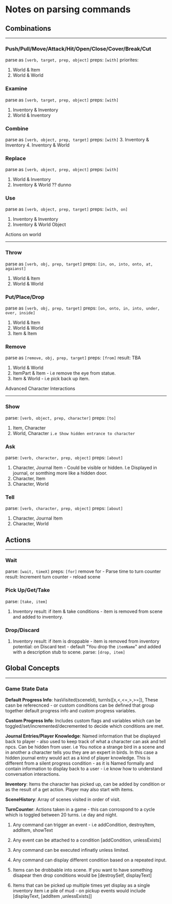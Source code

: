 # Notes on parsing commands


## Combinations
---

### Push/Pull/Move/Attack/Hit/Open/Close/Cover/Break/Cut
parse as `[verb, target, prep, object]`
preps: `[with]`
priorites: 
1. World & Item
2. World & World

### Examine
parse as `[verb, target, prep, object]`
preps: `[with]`
1. Inventory & Inventory
2. World & Inventory

### Combine
parse as `[verb, object, prep, target]`
preps: `[with]`
3. Inventory & Inventory
4. Inventory & World

### Replace
parse as `[verb, object, prep, object]`
preps: `[with]`
1. World & Inventory
2. Inventory & World ?? dunno

### Use
parse as `[verb, object, prep, target]`
preps: `[with, on]`
1. Inventory & Inventory
2. Inventory & World Object


Actions on world
_____________________________________________________

### Throw
parse as `[verb, obj, prep, target]`
preps: `[in, on, into, onto, at, agaianst]`
1. World & Item
2. World & World

### Put/Place/Drop
parse as `[verb, obj, prep, target]`
preps: `[on, onto, in, into, under, over, inside]`
1. World & Item
2. World & World
3. Item & Item

### Remove
parse as `[remove, obj, prep, target]`
preps: `[from]`
result: TBA
1. World & World
2. ItemPart & Item - i.e remove the eye from statue.
3. Item & World - i.e pick back up item.
  


Advanced Character Interactions
_____________________________________________________


### Show
parse: `[verb, object, prep, character]`
preps: `[to]`
1. Item, Character
2. World, Character `i.e Show hidden entrance to character`

### Ask
parse: `[verb, character, prep, object]`
preps: `[about]`
1. Character, Journal Item - Could be visible or hidden. I.e Displayed in journal, or somthing more like a hidden door.
2. Character, Item
3. Character, World

### Tell
parse: `[verb, character, prep, object]`
preps: `[about]`
1. Character, Journal Item
2. Character, World



## Actions
---

### Wait
parse: `[wait, timeX]`
preps: `[for]`
remove for - Parse time to turn counter
result: Increment turn counter - reload scene

### Pick Up/Get/Take
parse: `[take, item]`
1. Inventory
result: if item & take conditions - item is removed from scene
and added to inventory.

### Drop/Discard
1. Inventory
result: if item is droppable - item is removed from inventory
potential: on Discard text - default "You drop the `itemName`"
and added with a description stub to scene.
parse: `[drop, item]`


## Global Concepts

---

### Game State Data

**Default Progress Info**: hasVisited(sceneId), turnIs([x,<,<=,>,>=]), 
These casn be referecnced - or custom conditions can be defined that group together default progress info and custom progress variables. 

**Custom Progress Info**: Includes custom flags and variables which can be toggled/set/incremented/decremented to decide which conditions are met.

**Journal Entries/Player Knowledge**: Named information that be displayed back to player - also used
to keep track of what a character can ask and tell npcs.
Can be hidden from user. 
i.e You notice a strange bird in a scene and in another a character tells you they are an expert in birds. In this case a hidden journal entry would act as a kind of player knowledge. 
This is different from a silent progress condition - as it is Named formally and contain information to display back to a user - i.e know how to understand conversation interactions. 

**Inventory**: Items the character has picked up, can be added by condition or as the result of a get action. Player may also start with items.

**SceneHistory**: Array of scenes visited in order of visit. 

**TurnCounter**: Actions taken in a game - this can corrospond to a cycle which is toggled between 20 turns. i.e day and night. 

1. Any command can trigger an event - i.e addCondition, destroyItem, addItem, showText
2. Any event can be attached to a condition [addCondition, unlessExists]
3. Any command can be executed infinatly unless limited. 
4. Any command can display different condition based on a repeated input.
   
5. Items can be drobbable into scene. If you want to have something disapear then
   drop conditions would be [destroySelf, displayText]

6. Items that can be picked up multiple times yet display as a single inventory item
   i.e pile of mud - on pickup events would include [displayText, [addItem ,unlessExists]]



